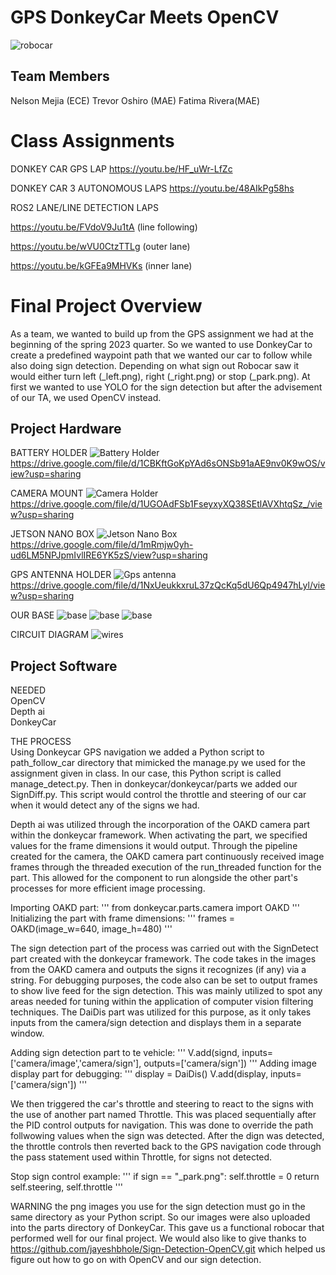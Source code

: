 # GPS DonkeyCar Meets OpenCV
  ![robocar](https://github.com/UCSD-ECEMAE-148/spring-2023-final-project-team-11/blob/381a6774dd6c780c78b22fd4cef08677185b0f17/robocar.png)

## Team Members 
Nelson Mejia (ECE) 
Trevor Oshiro (MAE)
Fatima Rivera(MAE)

# Class Assignments
DONKEY CAR GPS LAP
https://youtu.be/HF_uWr-LfZc 

DONKEY CAR 3 AUTONOMOUS LAPS
https://youtu.be/48AIkPg58hs

ROS2 LANE/LINE DETECTION LAPS

https://youtu.be/FVdoV9Ju1tA (line following)

https://youtu.be/wVU0CtzTTLg (outer lane)

https://youtu.be/kGFEa9MHVKs (inner lane) 

# Final Project Overview 
As a team, we wanted to build up from the GPS assignment we had at the beginning of the spring 2023 quarter. So we wanted to use DonkeyCar to create a predefined waypoint path that we wanted our car to follow while also doing sign detection. Depending on what sign out Robocar saw it would either turn left (_left.png), right (_right.png) or stop (_park.png). At first we wanted to use YOLO for the sign detection but after the advisement of our TA, we used OpenCV instead. 
## Project Hardware
BATTERY HOLDER
![Battery Holder](https://github.com/UCSD-ECEMAE-148/spring-2023-final-project-team-11/blob/1f2ff2040c63c73849d0fed2d56ef6b0848c5629/battery%20holder.png)
https://drive.google.com/file/d/1CBKftGoKpYAd6sONSb91aAE9nv0K9wOS/view?usp=sharing 

CAMERA MOUNT
![Camera Holder](https://github.com/UCSD-ECEMAE-148/spring-2023-final-project-team-11/blob/95d3698ba76fe9bdd440be4e1cb2df6f27e9c0b1/cameramount.png)
https://drive.google.com/file/d/1UGOAdFSb1FseyxyXQ38SEtlAVXhtqSz_/view?usp=sharing 

JETSON NANO BOX
![Jetson Nano Box](https://github.com/UCSD-ECEMAE-148/spring-2023-final-project-team-11/blob/2ad4946b3deb140e450b29f611d32e5377afdae4/jetsonnano.png)
https://drive.google.com/file/d/1mRmjw0yh-ud6LM5NPJpmIvlIRE6YK5zS/view?usp=sharing

GPS ANTENNA HOLDER
![Gps antenna](https://github.com/UCSD-ECEMAE-148/spring-2023-final-project-team-11/blob/29044bc4fc2926ed3c90b616b73a5f8f6f5585c7/gpsantennabox.png)
https://drive.google.com/file/d/1NxUeukkxruL37zQcKq5dU6Qp4947hLyl/view?usp=sharing 

OUR BASE
![base](https://github.com/UCSD-ECEMAE-148/spring-2023-final-project-team-11/blob/b4bb2b8e3c5cfcfc6559e24f26d613ec78e2cb63/top.png)
![base](https://github.com/UCSD-ECEMAE-148/spring-2023-final-project-team-11/blob/f0288253a1da134d82cac0e02485542b9c3a0a17/view.png)
![base](https://github.com/UCSD-ECEMAE-148/spring-2023-final-project-team-11/blob/903045cc1f24e84ae3c78fb32253ca0b6a2ae88d/actual.png)

CIRCUIT DIAGRAM
![wires](https://github.com/UCSD-ECEMAE-148/spring-2023-final-project-team-11/blob/966e17f99d5ce88e912dde342c222c295c03093d/circut.png) 


## Project Software
NEEDED                                                                                                                                                                                                                                 
OpenCV                                                                                                                                                                                                                       
Depth ai                                                                                                                                                                                                                                           
DonkeyCar                      

THE PROCESS                                                                                                                                                                                                                     
Using Donkeycar GPS navigation we added a Python script to path_follow_car directory that mimicked the manage.py we used for the assignment given in class. In our case, this Python script is called manage_detect.py. Then in donkeycar/donkeycar/parts we added our SignDiff.py. This script would control the throttle and steering of our car when it would detect any of the signs we had. 

Depth ai was utilized through the incorporation of the OAKD camera part within the donkeycar framework. When activating the part, we specified values for the frame dimensions it would output. Through the pipeline created for the camera, the OAKD camera part continuously received image frames through the threaded execution of the run_threaded function for the part. This allowed for the component to run alongside the other part's processes for more efficient image processing. 


Importing OAKD part:
'''
from donkeycar.parts.camera import OAKD
'''
Initializing the part with frame dimensions:
'''
frames = OAKD(image_w=640, image_h=480)
'''

The sign detection part of the process was carried out with the SignDetect part created with the donkeycar framework. The code takes in the images from the OAKD camera and outputs the signs it recognizes (if any) via a string. For debugging purposes, the code also can be set to output frames to show live feed for the sign detection. This was mainly utilized to spot any areas needed for tuning within the application of computer vision filtering techniques. The DaiDis part was utilized for this purpose, as it only takes inputs from the camera/sign detection and displays them in a separate window.

Adding sign detection part to te vehicle:
'''
V.add(signd, inputs=['camera/image','camera/sign'], outputs=['camera/sign'])
'''
Adding image display part for debugging:
'''
display = DaiDis()
V.add(display, inputs=['camera/sign'])
'''

We then triggered the car's throttle and steering to react to the signs with the use of another part named Throttle. This was placed sequentially after the PID control outputs for navigation. This was done to override the path follwowing values when the sign was detected. After the dign was detected, the throttle controls then reverted back to the GPS navigation code through the pass statement used within Throttle, for signs not detected. 

Stop sign control example:
'''
if sign == "_park.png":
  self.throttle = 0
  return self.steering, self.throttle
'''

WARNING the png images you use for the sign detection must go in the same directory as your Python script. So our images were also uploaded into the parts directory of DonkeyCar. This gave us a functional robocar that performed well for our final project. 
We would also like to give thanks to https://github.com/jayeshbhole/Sign-Detection-OpenCV.git which helped us figure out how to go on with OpenCV and our sign detection. 

